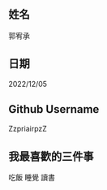 姓名
----
郭宥承

日期
----
2022/12/05

Github Username
---------------
ZzpriairpzZ 

我最喜歡的三件事
---------------
吃飯 睡覺 讀書